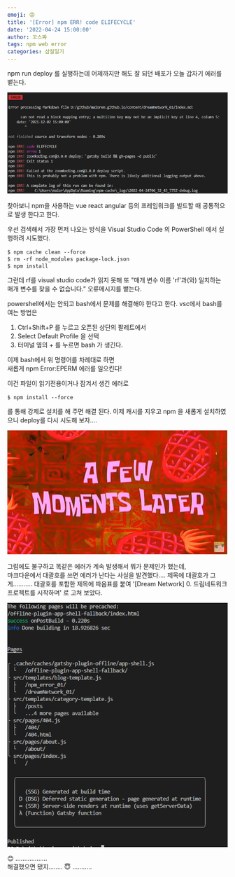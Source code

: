 ```yaml
---
emoji: 😡
title: '[Error] npm ERR! code ELIFECYCLE'
date: '2022-04-24 15:00:00'
author: 꼬스쨔
tags: npm web error
categories: 삽질일기
---
```


npm run deploy 를 실행하는데 어제까지만 해도 잘 되던 배포가 오늘 갑자기 에러를 뱉는다.

![error : ELIFECYCLE](./error1.png)

찾아보니 npm을 사용하는 vue react angular 등의 프레임워크를 빌드할 때 공통적으로 발생 한다고 한다.

우선 검색해서 가장 먼저 나오는 방식을 Visual Studio Code 의 PowerShell 에서 실행하려 시도했다.

```console
$ npm cache clean --force
$ rm -rf node_modules package-lock.json
$ npm install
```

그런데 rf를 visual studio code가 읽지 못해 또 "매개 변수 이름 'rf'과(와) 일치하는 매개 변수를 찾을 수 없습니다." 오류메시지를 뱉는다.

powershell에서는 안되고 bash에서 문제를 해결해야 한다고 한다.
vsc에서 bash를 여는 방법은

1. Ctrl+Shift+P 를 누르고 오픈된 상단의 팔레트에서
2. Select Default Profile 을 선택
3. 터미널 옆의 + 를 누르면 bash 가 생긴다.

이제 bash에서 위 명령어를 차례대로 하면  
새롭게 npm Error:EPERM 에러를 일으킨다!

이건 파일이 읽기전용이거나 잠겨서 생긴 에러로

```console
$ npm install --force
```

를 통해 강제로 설치를 해 주면 해결 된다.
이제 캐시를 지우고 npm 을 새롭게 설치하였으니 deploy를 다시 시도해 보자....

![그리고잠시후](./aFew.png)

그럼에도 불구하고 똑같은 에러가 계속 발생해서 뭐가 문제인가 했는데,  
마크다운에서 대괄호를 쓰면 에러가 난다는 사실을 발견했다....
제목에 대괄호가 그게...........
대괄호를 포함한 제목에 따옴표를 붙여 '[Dream Network] 0. 드림네트워크 프로젝트를 시작하며' 로 고쳐 보았다.

![배포성공](./deploy_success.png)

😊 ..................  
해결했으면 됐지........ 😇 ...........
